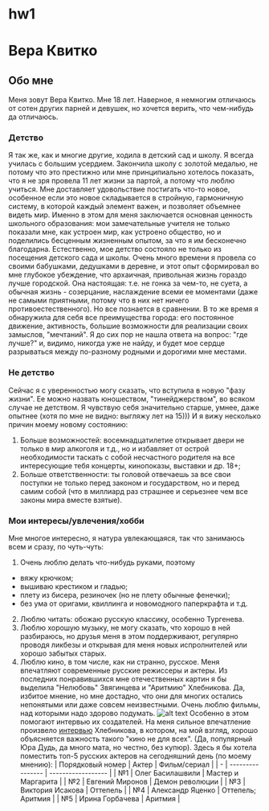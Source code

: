 # hw1
# Вера Квитко
## Обо мне
Меня зовут Вера Квитко. Мне 18 лет. Наверное, я немногим отличаюсь от сотен других парней и девушек, но хочется верить, что чем-нибудь да отличаюсь.
### Детство
Я так же, как и многие другие, ходила в детский сад и школу. Я всегда училась с большим усердием. Закончила школу с золотой медалью, не потому что это престижно или мне принципиально хотелось показать, что я не зря провела 11 лет жизни за партой, а потому что люблю учиться. Мне доставляет удовольствие постигать что-то новое, особенное если это новое складывается в стройную, гармоничную систему, в которой каждый элемент важен, и позволяет объемнее видеть мир. Именно в этом для меня заключается основная ценность школьного образования: мои замечательные учителя не только показали мне, как устроен мир, как устроено общество, но и поделились бесценным жизненным опытом, за что я им бесконечно благодарна. 
Естественно, мое детство состояло не только из посещения детского сада и школы. Очень много времени я провела со своими бабушками, дедушками в деревне, и этот опыт сформировал во мне глубокое убеждение, что архаичная, привольная жизнь гораздо лучше городской. Она настоящая: т.е. не гонка за чем-то, не суета, а обычная жизнь - созерцание, наслаждение всеми ее моментами (даже не самыми приятными, потому что в них нет ничего противоестественного). Но все познается в сравнении. В то же время я обнаружила для себя все преимущества города: его постоянное движение, активность, большие возможности для реализации своих замыслов, "мечтаний". Я до сих пор не нашла ответа на вопрос: "где лучше?" и, видимо, никогда уже не найду,  и будет мое сердце разрываться между по-разному родными и дорогими мне местами.
### Не детство
Сейчас я с уверенностью могу сказать, что вступила в новую "фазу жизни". Ее можно назвать юношеством, "тинейджерством", во всяком случае не детством. Я чувствую себя значительно старше, умнее, даже опытнее (хотя по мне не видно: выгляжу лет на 15))) И я вижу несколько причин моему новому состоянию:
1. Больше возможностей: восемнадцатилетие открывает двери не только в мир алкоголя и т.д., но и избавляет от острой необходимости таскать с собой несчастного родителя на все интересующие тебя концерты, кинопоказы, выставки и др. 18+;
2. Больше ответственности: ты головой отвечаешь за все свои поступки не только перед законом и государством, но и перед самим собой (что в миллиард раз страшнее и серьезнее чем все законы мира вместе взятые).
### Мои интересы/увлечения/хобби
Мне многое интересно, я натура увлекающаяся, так что занимаюсь всем и сразу, по чуть-чуть:
1. Очень люблю делать что-нибудь руками, поэтому 
  * вяжу крючком; 
  * вышиваю крестиком и гладью;
  * плету из бисера, резиночек (но не плету обычные фенечки);
  * без ума от оригами, квиллинга и новомодного паперкрафта и т.д.   
2. Люблю читать: обожаю русскую классику, особенно Тургенева.
3. Люблю хорошую музыку, не могу сказать, что хорошо в ней разбираюсь, но друзья меня в этом поддерживают, регулярно проводя ликбезы и открывая для меня новых испролнителей или хорошо забытых старых.
4. Люблю кино, в том числе, как ни странно, русское. Меня впечатляют современные русские режиссеры и актеры. Из последних понравившихся мне отечественных картин я бы выделила "Нелюбовь" Звягинцева и "Аритмию" Хлебникова. Да, избитое мнение, но мне достадно, что они для многих остались непонятыми или даже совсем неизвестными. Очень люблю фильмы, над которыми надо здорово подумать.
![alt text](http://www.pravmir.ru/wp-content/uploads/2017/11/covers_42856111.jpg)
Особенно в этом помогают интервью их создателей. На меня сильное впечатление произвело [интервью](https://www.youtube.com/watch?v=hUNU1Quk7T8) Хлебникова, в котором, на мой взгляд, хорошо объясняется важность такого "кино не для всех". (Да, популярный Юра Дудь, да много мата, но честно, без купюр).
Здесь я бы хотела поместить топ-5 русских актеров на сегодняшний день (по моему мнению):
 | Порядковый номер | Актер            | Фильм/сериал       |
 | - | ---------------- | ------------------ |
 | №1 | Олег Басилашвили | Мастер и Маргарита |
 | №2 | Евгений Миронов  | Демон революции    |
 | №3 | Виктория Исакова | Оттепель           |
 | №4 | Александр Яценко | Оттепель; Аритмия  |
 | №5 | Ирина Горбачева  | Аритмия            |

